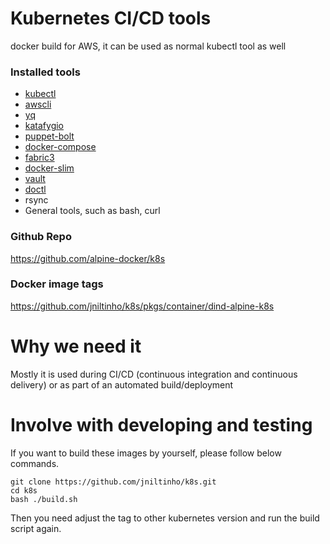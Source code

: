 # Kubernetes CI/CD tools

docker build for AWS, it can be used as normal kubectl tool as well

### Installed tools

- [kubectl](https://kubernetes.io/docs/tasks/tools/install-kubectl/)
- [awscli](https://github.com/aws/aws-cli)
- [yq](https://github.com/mikefarah/yq)
- [katafygio](https://github.com/bpineau/katafygio)
- [puppet-bolt](https://github.com/puppetlabs/bolt)
- [docker-compose](https://github.com/docker/compose)
- [fabric3](https://docs.fabfile.org/en/2.6/)
- [docker-slim](https://github.com/docker-slim/docker-slim)
- [vault](https://www.vaultproject.io/docs/commands)
- [doctl](https://docs.digitalocean.com/reference/doctl/)
- rsync
- General tools, such as bash, curl

### Github Repo

https://github.com/alpine-docker/k8s


### Docker image tags

https://github.com/jniltinho/k8s/pkgs/container/dind-alpine-k8s

# Why we need it

Mostly it is used during CI/CD (continuous integration and continuous delivery) or as part of an automated build/deployment

# Involve with developing and testing

If you want to build these images by yourself, please follow below commands.

```
git clone https://github.com/jniltinho/k8s.git
cd k8s
bash ./build.sh
```
Then you need adjust the tag to other kubernetes version and run the build script again.
